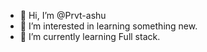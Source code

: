 - 👋 Hi, I’m @Prvt-ashu
- 👀 I’m interested in learning something new.
- 🌱 I’m currently learning Full stack.

<!---
Prvt-ashu/Prvt-ashu is a ✨ special ✨ repository because its `README.md` (this file) appears on your GitHub profile.
You can click the Preview link to take a look at your changes.
--->
